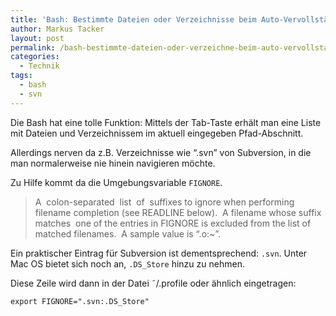 ```yaml
---
title: 'Bash: Bestimmte Dateien oder Verzeichnisse beim Auto-Vervollständigen ignorieren'
author: Markus Tacker
layout: post
permalink: /bash-bestimmte-dateien-oder-verzeichne-beim-auto-vervollstandigen-ignorieren
categories:
  - Technik
tags:
  - bash
  - svn
---
```

Die Bash hat eine tolle Funktion: Mittels der Tab-Taste erhält man eine Liste mit Dateien und Verzeichnissem im aktuell eingegeben Pfad-Abschnitt.

Allerdings nerven da z.B. Verzeichnisse wie &#8220;.svn&#8221; von Subversion, in die man normalerweise nie hinein navigieren möchte.

Zu Hilfe kommt da die Umgebungsvariable `FIGNORE`.

> A  colon-separated  list  of  suffixes to ignore when performing filename completion (see READLINE below).  A filename whose suffix  matches  one of the entries in FIGNORE is excluded from the list of matched filenames.  A sample value is &#8220;.o:~&#8221;.

Ein praktischer Eintrag für Subversion ist dementsprechend: `.svn`. Unter Mac OS bietet sich noch an, `.DS_Store` hinzu zu nehmen.

Diese Zeile wird dann in der Datei ˜/.profile oder ähnlich eingetragen:

`export FIGNORE=".svn:.DS_Store"`